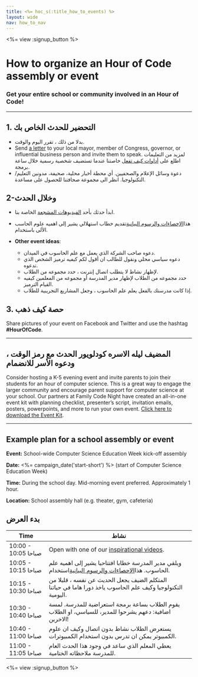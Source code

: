 ```yaml
---
title: <%= hoc_s(:title_how_to_events) %>
layout: wide
nav: how_to_nav
---
```

<%= view :signup_button %>

# How to organize an Hour of Code assembly or event

### Get your entire school or community involved in an Hour of Code!

---

## 1. التحضير للحدث الخاص بك

- بدلا من ذلك ، تقرر اليوم والوقت.
- Send [a letter](https://hourofcode.com/promote/resources#sample-emails) to your local mayor, member of Congress, governor, or influential business person and invite them to speak. لمزيد من التعليمات اطلع على [أداوات كيف تفعل](<%=localized_file('/files/elected-official.pdf')%>) خاصتنا عندما تستضيف شخصية رسمية خلال ساعة برمجة.
- دعوة وسائل الإعلام والصحفيين. أي محطة أخبار محلية، صحيفة، مدونين التعليم/التكنولوجيا. انظر الى مجموعة صحافتنا للحصول على مساعدة.

## 2-وخلال الحدث

- ابدأ حدثك بأحد [الفيديوهات المشجعة](<%= resolve_url('/promote/resources#videos') %>) الخاصة بنا.
- هذا[الإحصاءات والرسوم البيانية](<%= resolve_url('/promote/stats') %>)تقديم خطاب استهلالي يشير إلى اهميه علوم الحاسب الألى باستخدام.   
      
    
- **Other event ideas**: 
    - دعوه صاحب الشركة الذي يعمل مع علم الحاسوب في الميدان.
    - دعوه سياسي محلي ونقول للطالب ان أقول لكم كيفيه ترميز الشخص الذي تدعوه.
    - لإظهار نشاط لا يتطلب اتصال إنترنت ، حدد مجموعه من الطلاب.
    - حدد مجموعه من الطلاب لإظهار مدير المدرسة أو مجموعه من المعلمين كيفيه القيام الترميز.
    - إذا كانت مدرستك بالفعل يعلم علم الحاسوب ، وجعل المشاريع التجريبية للطلاب.

## 3. حصة كيف ذهب

Share pictures of your event on Facebook and Twitter and use the hashtag **#HourOfCode**.

---

## المضيف ليله الاسره كودلويور الحدث مع رمز الوقت ، ودعوه الأسر للانضمام

Consider hosting a K-5 evening event and invite parents to join their students for an hour of computer science. This is a great way to engage the larger community and encourage parent support for computer science at your school. Our partners at Family Code Night have created an all-in-one event kit with planning checklist, presenter’s script, invitation emails, posters, powerpoints, and more to run your own event. [Click here to download the Event Kit](http://www.familycodenight.org/DownloadCodeDotOrg.html).

---

## Example plan for a school assembly or event

**Event:** School-wide Computer Science Education Week kick-off assembly

**Date:** <%= campaign_date('start-short') %> (start of Computer Science Education Week)

**Time:** During the school day. Mid-morning event preferred. Approximately 1 hour.

**Location:** School assembly hall (e.g. theater, gym, cafeteria)

## بدء العرض

| Time                | نشاط                                                                                                                                      |
| ------------------- | ----------------------------------------------------------------------------------------------------------------------------------------- |
| 10:00 - 10:05 صباحا | Open with one of our [inspirational videos](<%= resolve_url('/promote/resources#videos') %>).                                               |
| 10:05 - 10:15 صباحا | ويلقي مدير المدرسة خطابا افتتاحيا يشير إلى اهميه علم الحاسوب. هذا[الإحصاءات والرسوم البيانية](<%= resolve_url('/promote/stats') %>)استخدام. |
| 10:15 - 10:30 صباحا | المتكلم الضيف يجعل الحديث عن نفسه ، قليلا من التكنولوجيا وكيف علم الحاسوب ياخذ دورا هاما في حياتنا اليومية.                               |
| 10:30 - 10:40 صباحا | يقوم الطلاب بساعة برمجة استعراضية للمدرسة. لمسة اضافية: دعهم يشرحوا للمدير، للسياسي، او الطلاب الاخرين!                                   |
| 10:40 - 11:00 صباحا | يستعرض الطلاب نشاط بدون اتصال وكيف ان علوم الكمبيوتر يمكن ان تدرس بدون استخدام الكمبيوترات.                                               |
| 11:00 - 11:05 صباحا | يعطي المعلم الذي ساعد في وجود هذا الحدث العام للمدرسة ملاحظاته الختامية.                                                                  |

<%= view :signup_button %>